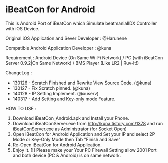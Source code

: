 iBeatCon for Android
===============

This is Android Port of iBeatCon which Simulate beatmaniaIIDX Controller with iOS Device.

Original iOS Application and Sever Developer : @Harunene

Compatible Android Application Developer : @kuna

Requirement : Android Device (On Same Wi-Fi Network) / PC (with iBeatCon Server 0.9.2|On Same Network) / BMS Player (Like LR2 | Ruv-It!)

ChangeLog :
* 130126 - Scratch Finished and Rewrite View Source Code. (@kuna)
* 130127 - Fix Scratch pinned. (@kuna)
* 140128 - IP Setting Implement. (@xuserv)
* 140317 - Add Setting and Key-only mode Feature.

HOW TO USE :
1. Download iBeatCon_Android.apk and Install your Phone.
2. Download iBeatConServer.exe from http://kuna.tistory.com/1378 and run iBeatConServer.exe as Administrator (for Socket Open)
3. Open iBeatCon for Android Application and  Set your IP and select 2P Mode or Key-Only Mode then Tab "Finish and Save"
4. Re-Open iBeatCon for Android Application.
5. Enjoy It.
[!] Please make your Your PC Firewall Setting allow 2001 Port and both device (PC & Android) is on same network.